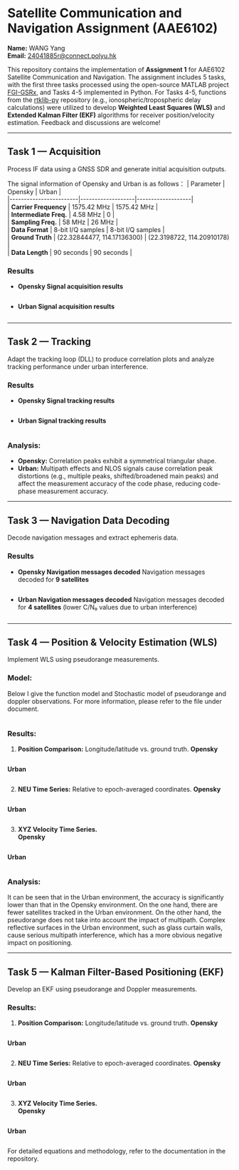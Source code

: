 # Satellite Communication and Navigation Assignment (AAE6102)

**Name:** WANG Yang  
**Email:** 24041885r@connect.polyu.hk  

This repository contains the implementation of **Assignment 1** for AAE6102 Satellite Communication and Navigation. The assignment includes 5 tasks, with the first three tasks processed using the open-source MATLAB project [FGI-GSRx](https://github.com/nlsfi/FGI-GSRx), and Tasks 4-5 implemented in Python. For Tasks 4-5, functions from the [rtklib-py](https://github.com/rtklibexplorer/rtklib-py) repository (e.g., ionospheric/tropospheric delay calculations) were utilized to develop **Weighted Least Squares (WLS)** and **Extended Kalman Filter (EKF)** algorithms for receiver position/velocity estimation. Feedback and discussions are welcome!

---

## Task 1 — Acquisition  
Process IF data using a GNSS SDR and generate initial acquisition outputs.  

The signal information of Opensky and Urban is as follows：
| Parameter              | Opensky           | Urban             |  
|------------------------|-------------------|-------------------|  
| **Carrier Frequency**  | 1575.42 MHz       | 1575.42 MHz       |  
| **Intermediate Freq.** | 4.58 MHz          | 0                 |  
| **Sampling Freq.**     | 58 MHz            | 26 MHz            |  
| **Data Format**        | 8-bit I/Q samples | 8-bit I/Q samples |  
| **Ground Truth**       | (22.32844477, 114.17136300) | (22.3198722, 114.20910178) |  
| **Data Length**        | 90 seconds        | 90 seconds        |  

### Results  
- **Opensky Signal acquisition results**
<div align="center">
  <img src="figure/Opensky/1_1_freq_codephase_signal_search.png" alt="">
</div>
<div align="center">
  <img src="figure/Opensky/1_2_codephase_signal_search.png" alt="">
</div>
<div align="center">
  <img src="figure/Opensky/1_3_acquisition_result.png" alt="">
</div>

- **Urban Signal acquisition results**
<div align="center">
  <img src="figure/Urban/1_1_freq_codephase_signal_search.png" alt="">
</div>
<div align="center">
  <img src="figure/Urban/1_2_codephase_signal_search.png" alt="">
</div>
<div align="center">
  <img src="figure/Urban/1_3_acquisition_result.png" alt="">
</div>

---

## Task 2 — Tracking  
Adapt the tracking loop (DLL) to produce correlation plots and analyze tracking performance under urban interference.  

### Results
- **Opensky Signal tracking results**
<div align="center">
  <img src="figure/Opensky/2_1_tracking.png" alt="">
</div>
<div align="center">
  <img src="figure/Opensky/2_2_correlation.png" alt="">
</div>

- **Urban Signal tracking results**
<div align="center">
  <img src="figure/Urban/2_1_tracking.png" alt="">
</div>
<div align="center">
  <img src="figure/Urban/2_2_correlation.png" alt="">
</div>

### Analysis:  
- **Opensky:** Correlation peaks exhibit a symmetrical triangular shape.  
- **Urban:** Multipath effects and NLOS signals cause correlation peak distortions (e.g., multiple peaks, shifted/broadened main peaks) and affect the measurement accuracy of the code phase, reducing code-phase measurement accuracy.  

---

## Task 3 — Navigation Data Decoding  
Decode navigation messages and extract ephemeris data.  

### Results
- **Opensky Navigation messages decoded**
Navigation messages decoded for **9 satellites**
<div align="center">
  <img src="figure/Opensky/3_1_eph.png" alt="">
</div>
<div align="center">
  <img src="figure/Opensky/3_2_cn0.png" alt="">
</div>

- **Urban Navigation messages decoded**
Navigation messages decoded for **4 satellites** (lower C/N₀ values due to urban interference)
<div align="center">
  <img src="figure/Urban/3_1_eph.png" alt="">
</div>
<div align="center">
  <img src="figure/Urban/3_2_cn0.png" alt="">
</div>

---

## Task 4 — Position & Velocity Estimation (WLS)  
Implement WLS using pseudorange measurements.  

### Model:
Below I give the function model and Stochastic model of pseudorange and doppler observations. For more information, please refer to the file under document.
<div align="center">
  <img src="document/img_for_github/Pseudorange.png" alt="">
</div>
<div align="center">
  <img src="document/img_for_github/doppler.png" alt="">
</div>

### Results:  
1. **Position Comparison:** Longitude/latitude vs. ground truth.
**Opensky**
<div align="center">
  <img src="figure/Urban/4_1_opensky_wls_lat_lon.png" alt="">
</div>

**Urban**
<div align="center">
  <img src="figure/Urban/4_1_urban_wls_lat_lon.png" alt="">
</div>

2. **NEU Time Series:** Relative to epoch-averaged coordinates.
**Opensky**
<div align="center">
  <img src="figure/Urban/4_2_opensky_wls_neu.png" alt="">
</div>

**Urban**
<div align="center">
  <img src="figure/Urban/4_2_urban_wls_neu.png" alt="">
</div>

3. **XYZ Velocity Time Series.**  
**Opensky**
<div align="center">
  <img src="figure/Urban/4_3_opensky_wls_v.png" alt="">
</div>

**Urban**
<div align="center">
  <img src="figure/Urban/4_3_urban_wls_v.png" alt="">
</div>

### Analysis:  
It can be seen that in the Urban environment, the accuracy is significantly lower than that in the Opensky environment. On the one hand, there are fewer satellites tracked in the Urban environment. On the other hand, the pseudorange does not take into account the impact of multipath. Complex reflective surfaces in the Urban environment, such as glass curtain walls, cause serious multipath interference, which has a more obvious negative impact on positioning.

---

## Task 5 — Kalman Filter-Based Positioning (EKF)  
Develop an EKF using pseudorange and Doppler measurements.  

### Results:  
1. **Position Comparison:** Longitude/latitude vs. ground truth.
**Opensky**
<div align="center">
  <img src="figure/Urban/5_1_opensky_ekf_lat_lon.png" alt="">
</div>

**Urban**
<div align="center">
  <img src="figure/Urban/5_1_urban_ekf_lat_lon.png" alt="">
</div>

2. **NEU Time Series:** Relative to epoch-averaged coordinates.
**Opensky**
<div align="center">
  <img src="figure/Urban/5_2_opensky_ekf_neu.png" alt="">
</div>

**Urban**
<div align="center">
  <img src="figure/Urban/5_2_urban_ekf_neu.png" alt="">
</div>

3. **XYZ Velocity Time Series.**  
**Opensky**
<div align="center">
  <img src="figure/Urban/5_3_opensky_ekf_v.png" alt="">
</div>

**Urban**
<div align="center">
  <img src="figure/Urban/5_3_urban_ekf_v.png" alt="">
</div>

 

For detailed equations and methodology, refer to the documentation in the repository.  

